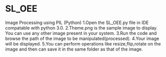 # SL_OEE
Image Processing using PIL (Python)
1.Open the SL_OEE.py file in IDE compatable with python 3.0.
2.Theme.png is the sample image to display. You can use any other image present in your system.
3.Run the code and browse the path of the image to be manipulated(processed).
4.Your image will be displayed.
5.You can perform operations like resize,flip,rotate on the image and then can save it in the same folder as that of the image.
